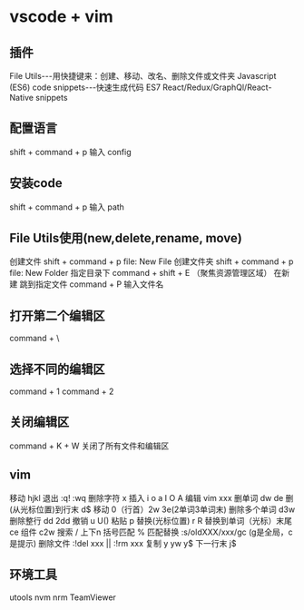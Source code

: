 # vscode + vim
## 插件
File Utils---用快捷键来：创建、移动、改名、删除文件或文件夹
Javascript (ES6) code snippets---快速生成代码
ES7 React/Redux/GraphQl/React-Native snippets

## 配置语言
shift + command + p
输入 config

## 安装code
shift + command + p 
输入 path

## File Utils使用(new,delete,rename, move)
创建文件
shift + command + p
file: New File
创建文件夹
shift + command + p
file: New Folder
指定目录下
command + shift + E （聚焦资源管理区域）
在新建
跳到指定文件
command + P 
输入文件名

## 打开第二个编辑区
command + \

## 选择不同的编辑区
command + 1
command + 2

## 关闭编辑区
command + K + W 关闭了所有文件和编辑区

## vim
移动 hjkl
退出 :q! :wq
删除字符 x
插入 i o a I O A
编辑 vim xxx
删单词 dw de
删(从光标位置)到行末 d$
移动 0（行首）2w 3e(2单词3单词末)
删除多个单词 d3w
删除整行 dd 2dd
撤销 u U()
粘贴 p
替换(光标位置) r R
替换到单词（光标）末尾 ce
组件 c2w
搜索 /  上下n
括号匹配 %
匹配替换 :s/oldXXX/xxx/gc (g是全局，c是提示)
删除文件 :!del xxx || :!rm xxx
复制 y yw y$
下一行末 j$

## 环境工具
utools
nvm
nrm
TeamViewer
